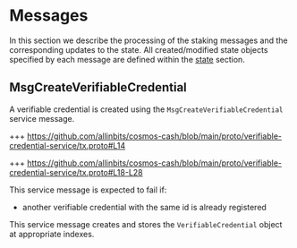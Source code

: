 # Messages

In this section we describe the processing of the staking messages and the corresponding updates to the state. All created/modified state objects specified by each message are defined within the [state](./02_state_transitions.md) section.

## MsgCreateVerifiableCredential

A verifiable credential is created using the `MsgCreateVerifiableCredential` service message.

+++ https://github.com/allinbits/cosmos-cash/blob/main/proto/verifiable-credential-service/tx.proto#L14

+++ https://github.com/allinbits/cosmos-cash/blob/main/proto/verifiable-credential-service/tx.proto#L18-L28

This service message is expected to fail if:

- another verifiable credential with the same id is already registered

This service message creates and stores the `VerifiableCredential` object at appropriate indexes.


